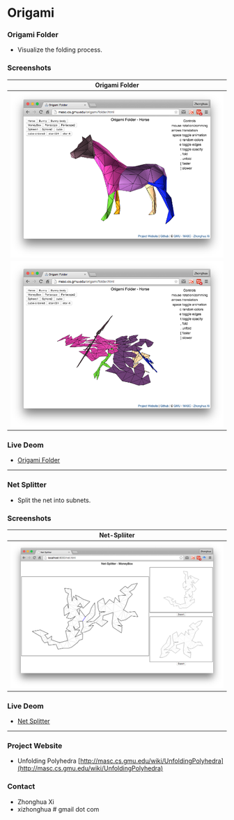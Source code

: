 # Origami

### Origami Folder
* Visualize the folding process.

### Screenshots

| Origami Folder  |
|:---------------:| 
| <img src="/screenshot/folder1.png" width="800"> |
| <img src="/screenshot/folder2.png" width="800"> |

### Live Deom
* [Origami Folder](http://masc.cs.gmu.edu/origami/folder.html)

---

### Net Splitter
* Split the net into subnets.

### Screenshots

| Net-Spliiter  |
|:---------------:| 
| <img src="/screenshot/net-splitter.png" width="800">  |

### Live Deom
* [Net Splitter](http://masc.cs.gmu.edu/origami/net.html)

---

### Project Website
* Unfolding Polyhedra [http://masc.cs.gmu.edu/wiki/UnfoldingPolyhedra](http://masc.cs.gmu.edu/wiki/UnfoldingPolyhedra)

### Contact
* Zhonghua Xi
* xizhonghua # gmail dot com
